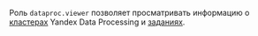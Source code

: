 Роль `dataproc.viewer` позволяет просматривать информацию о [кластерах](../../data-proc/concepts/index.md#resources) Yandex Data Processing и [заданиях](../../data-proc/concepts/jobs.md).
